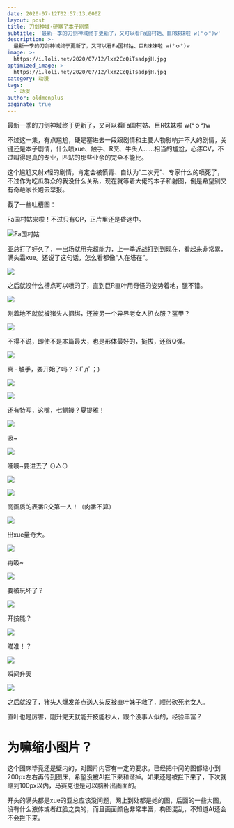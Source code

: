 ```yaml
---
date: 2020-07-12T02:57:13.000Z
layout: post
title: 刀剑神域-硬塞了本子剧情
subtitle: '最新一季的刀剑神域终于更新了，又可以看Fa国村姑、巨R妹妹啦 w(°ｏ°)w'
description: >-
  最新一季的刀剑神域终于更新了，又可以看Fa国村姑、巨R妹妹啦 w(°ｏ°)w
image: >-
  https://i.loli.net/2020/07/12/lxY2CcQiTsadpjH.jpg
optimized_image: >-
  https://i.loli.net/2020/07/12/lxY2CcQiTsadpjH.jpg
category: 动漫
tags:
  - 动漫
author: oldmenplus
paginate: true
---
```


最新一季的刀剑神域终于更新了，又可以看Fa国村姑、巨R妹妹啦 w(°ｏ°)w

不过这一集，有点尴尬，硬是塞进去一段跟剧情和主要人物影响并不大的剧情，关键还是本子剧情，什么喷xue、触手、R交、牛头人......相当的尴尬，心疼CV，不过叫得是真的专业，匹站的那些业余的完全不能比。

这个尴尬又射x轻的剧情，肯定会被愤青、自认为“二次元”、专家什么的喷死了，不过作为吃瓜群众的我没什么关系，现在就等着大佬的本子和射图，倒是希望别又有奇葩家长跑去举报。

截了一些吐槽图：

Fa国村姑来啦！不过只有OP，正片里还是昏迷中。

![Fa国村姑](https://i.loli.net/2020/07/12/JDiSULe2uNvbFWX.jpg)

亚总打了好久了，一出场就用完超能力，上一季近战打到到现在，看起来非常累，满头霜xue。还说了这句话，怎么看都像“人在塔在”。

![](https://i.loli.net/2020/07/12/lxY2CcQiTsadpjH.jpg)

之后就没什么槽点可以喷的了，直到巨R直叶用奇怪的姿势着地，腿不错。

![](https://i.loli.net/2020/07/12/CKA8JHNorZDiXvL.jpg)

刚着地不就就被猪头人捆绑，还被另一个异界老女人扒衣服？盔甲？

![](https://i.loli.net/2020/07/12/VEnQCjOmfvdelpY.jpg)

不得不说，即使不是本篇最大，也是形体最好的，挺拔，还很Q弹。

![](https://i.loli.net/2020/07/12/HQFGXqvW1ay7cZn.jpg)

真 · 触手，要开始了吗？ Σ(ﾟдﾟ；)

![](https://i.loli.net/2020/07/12/OxtHony3rF518ud.jpg)

![](https://i.loli.net/2020/07/12/8EmNHUWxd5nSwej.jpg)

还有特写，这嘴，七鳃鳗？夏提雅！

![](https://i.loli.net/2020/07/12/ToJnzc87dSehByk.jpg)

吸~

![](https://i.loli.net/2020/07/12/bysRLdDgvxrzpin.jpg)

哇噢~要进去了 ⊙△⊙

![](https://i.loli.net/2020/07/12/xtWhfzVPY91BdEu.jpg)

![](https://i.loli.net/2020/07/12/klX1Nn8tLHuYbid.jpg)

高画质的表番R交第一人！（肉番不算）

![](https://i.loli.net/2020/07/12/NxJ4irhaUtCX1nb.jpg)

出xue量奇大。

![](https://i.loli.net/2020/07/12/7md1gLRwCuJVEUZ.jpg)

再吸~

![](https://i.loli.net/2020/07/12/HO8PE9lrNk1TsuI.jpg)

要被玩坏了？

![](https://i.loli.net/2020/07/12/C5kQZKvi7fls92V.jpg)

开技能？

![](https://i.loli.net/2020/07/12/SjI5eK8pwqxcLQ3.jpg)

瞄准！？

![](https://i.loli.net/2020/07/12/WRnXj1kPQoBSgTs.jpg)

瞬间升天

![](https://i.loli.net/2020/07/12/clZkm7ENn2JhW8g.jpg)

之后就没了，猪头人爆发差点送人头反被直叶妹子救了，顺带砍死老女人。

直叶也是厉害，刚升完天就能开技能秒人，跟个没事人似的，经验丰富？

# 为嘛缩小图片？

这个图床毕竟还是壁内的，对图片内容有一定的要求。已经把中间的图都缩小到200px左右再传到图床，希望没被AI拦下来和谐掉。如果还是被拦下来了，下次就缩到100px以内，马赛克也是可以脑补出画面的。

开头的满头都是xue的亚总应该没问题，网上到处都是她的图，后面的一些大图，没有什么液体或者红脸之类的，而且画面颜色非常丰富，构图混乱，不知道AI还会不会拦下来。
